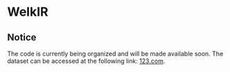 # WelkIR

## Notice

The code is currently being organized and will be made available soon. The dataset can be accessed at the following link: [123.com](http://123.com).

